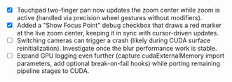 - [x] Touchpad two-finger pan now updates the zoom center while zoom is active (handled via precision wheel gestures without modifiers).
- [x] Added a "Show Focus Point" debug checkbox that draws a red marker at the live zoom center, keeping it in sync with cursor-driven updates.
- [ ] Switching cameras can trigger a crash (likely during CUDA surface reinitialization). Investigate once the blur performance work is stable.
- [ ] Expand GPU logging even further (capture cudaExternalMemory import parameters, add optional break-on-fail hooks) while porting remaining pipeline stages to CUDA.
